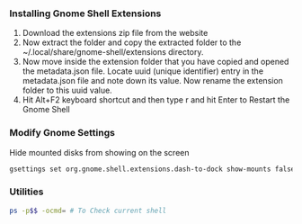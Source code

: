 ### Installing Gnome Shell Extensions

1. Download the extensions zip file from the website
2. Now extract the folder and copy the extracted folder to the ~/.local/share/gnome-shell/extensions directory.
3. Now move inside the extension folder that you have copied and opened the metadata.json file. Locate uuid (unique identifier) entry in the metadata.json file and note down its value. Now rename the extension folder to this uuid value.
4. Hit Alt+F2 keyboard shortcut and then type r and hit Enter to Restart the Gnome Shell

### Modify Gnome Settings

Hide mounted disks from showing on the screen
```bash
gsettings set org.gnome.shell.extensions.dash-to-dock show-mounts false
```

### Utilities

```bash
ps -p$$ -ocmd= # To Check current shell
```
